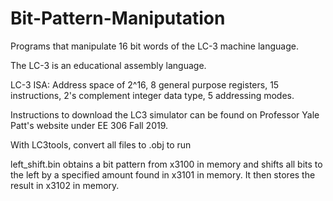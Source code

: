 # Bit-Pattern-Maniputation
Programs that manipulate 16 bit words of the LC-3 machine language.

The LC-3 is an educational assembly language.

LC-3 ISA: Address space of 2^16, 8 general purpose registers, 15 instructions, 2's complement integer data type, 5 addressing modes.

Instructions to download the LC3 simulator can be found on Professor Yale Patt's website under EE 306 Fall 2019.

With LC3tools, convert all files to .obj to run

left_shift.bin obtains a bit pattern from x3100 in memory and shifts all bits to the left by a specified amount found in x3101 in memory. It then stores the result in x3102 in memory.
